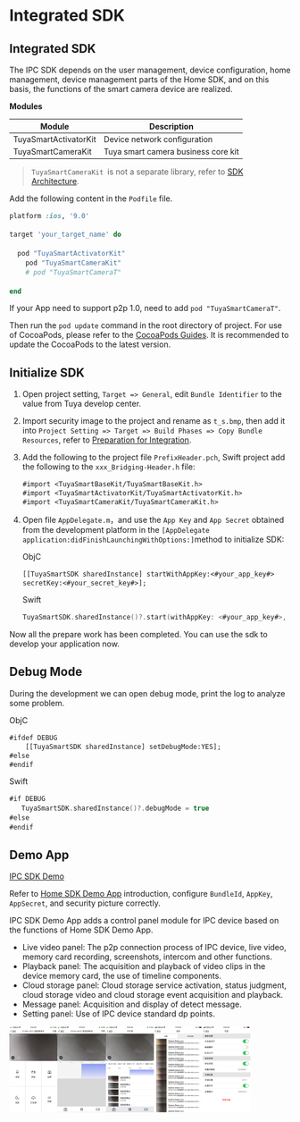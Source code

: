 # Integrated SDK

## Integrated SDK

The IPC SDK depends on the user management, device configuration, home management, device management parts of the Home SDK, and on this basis, the functions of the smart camera device are realized.

**Modules**

| Module                | Description                         |
| --------------------- | ----------------------------------- |
| TuyaSmartActivatorKit | Device network configuration        |
| TuyaSmartCameraKit    | Tuya smart camera business core kit |

> `TuyaSmartCameraKit `is not a separate library, refer to [SDK Architecture](https://tuyainc.github.io/tuyasmart_camera_ios_sdk_doc/en/resource/architecture.html).

Add the following content in the `Podfile` file.

```ruby
platform :ios, '9.0'

target 'your_target_name' do

  pod "TuyaSmartActivatorKit"
	pod "TuyaSmartCameraKit"
	# pod "TuyaSmartCameraT"

end
```

If your App need to support p2p 1.0, need to add  `pod "TuyaSmartCameraT"`.

Then run the `pod update` command in the root directory of project. For use of CocoaPods, please refer to the [CocoaPods Guides](https://guides.cocoapods.org/). It is recommended to update the CocoaPods to the latest version.

## Initialize SDK

1. Open project setting, `Target => General`, edit `Bundle Identifier` to the value from Tuya develop center.

2. Import security image to the project and rename as `t_s.bmp`, then add it into `Project Setting => Target => Build Phases => Copy Bundle Resources`, refer to [Preparation for Integration](https://tuyainc.github.io/tuyasmart_home_ios_sdk_doc/en/resource/Preparation.html).

3. Add the following to the project file `PrefixHeader.pch`, Swift project add the following to the `xxx_Bridging-Header.h` file:

   ```objc
   #import <TuyaSmartBaseKit/TuyaSmartBaseKit.h>
   #import <TuyaSmartActivatorKit/TuyaSmartActivatorKit.h>
   #import <TuyaSmartCameraKit/TuyaSmartCameraKit.h>
   ```

4. Open file `AppDelegate.m`，and use the `App Key` and `App Secret` obtained from the development platform in the `[AppDelegate application:didFinishLaunchingWithOptions:]`method to initialize SDK:

   ObjC

   ```objc
   [[TuyaSmartSDK sharedInstance] startWithAppKey:<#your_app_key#> secretKey:<#your_secret_key#>];
   ```

   Swift

   ```swift
   TuyaSmartSDK.sharedInstance()?.start(withAppKey: <#your_app_key#>, secretKey: <#your_secret_key#>)
   ```

Now all the prepare work has been completed. You can use the sdk to develop your application now.

## Debug Mode

During the development we can open debug mode, print the log to analyze some problem.

ObjC

```objc
#ifdef DEBUG
    [[TuyaSmartSDK sharedInstance] setDebugMode:YES];
#else
#endif
```

Swift

```swift
#if DEBUG
   TuyaSmartSDK.sharedInstance()?.debugMode = true
#else
#endif

```

## Demo App

[IPC SDK Demo](https://github.com/TuyaInc/tuyasmart_camera_ios_sdk)

Refer to [Home SDK Demo App](https://tuyainc.github.io/tuyasmart_home_ios_sdk_doc/en/resource/Demo.html) introduction, configure `BundleId`, `AppKey`, `AppSecret`, and security picture correctly.

IPC SDK Demo App adds a control panel module for IPC device based on the functions of Home SDK Demo App.

* Live video panel: The p2p connection process of IPC device, live video, memory card recording, screenshots, intercom and other functions.
* Playback panel: The acquisition and playback of video clips in the device memory card, the use of timeline components.
* Cloud storage panel: Cloud storage service activation, status judgment, cloud storage video and cloud storage event acquisition and playback.
* Message panel: Acquisition and display of detect message.
* Setting panel: Use of IPC device standard dp points.

<img src="./images/preview.PNG" alt="live" style="zoom:15%;" /><img src="./images/playback.PNG" alt="playback" style="zoom:15%;" /><img src="./images/cloudStorage.PNG" alt="cloudstorage" style="zoom:15%;" /><img src="./images/message.PNG" alt="message" style="zoom:15%;" /><img src="./images/setting.PNG" alt="setting" style="zoom:15%;" />